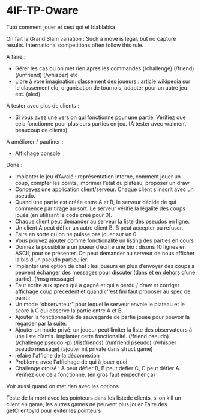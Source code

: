# 4IF-TP-Oware
Tuto comment jouer et cest qoi et blablabka


On fait la Grand Slam variation
: Such a move is legal, but no capture results. International competitions often follow this rule.


A faire : 



- Gérer les cas ou on met rien apres les commandes (/challenge) (/friend) (/unfriend) (/whisper) etc
- Libre à vore imagination: classement des joueurs : article wikipedia sur le classement elo, organisation de tournois, adapter pour un autre jeu etc. (aled)



A tester avec plus de clients :

- Si vous avez une version qui fonctionne pour une partie, Vérifiez que cela fonctionne pour plusieurs parties en jeu.
(A tester avec vraiment beaucoup de clients)


A améliorer / paufiner :

- Affichage console

Done : 

- Implanter le jeu d’Awalé : représentation interne, comment jouer un coup, compter les points,  imprimer l’état du plateau, proposer un draw
- Concevez une application client/serveur. Chaque client s’inscrit avec un pseudo.
- Quand une partie est créée entre A et B, le serveur décide de qui commence par tirage au sort. Le serveur vérifie la légalité des coups joués (en utilisant le code créé pour 0).
- Chaque client peut demander au serveur la liste des pseudos en ligne.
- Un client A peut défier un autre client B. B peut accepter ou refuser.
- Faire en sorte qu'on ne puisse pas jouer sur un 0
- Vous pouvez ajouter comme fonctionalité un listing des parties en cours
- Donnez la possiblité à un joueur d’écrire une bio : disons 10 lignes en ASCII, pour se présenter. On peut demander au serveur de nous afficher la bio d’un pseudo particulier.
- Implanter une option de chat : les joueurs en plus d’envoyer des coups à peuvent échanger des messages pour discuter (dans et en dehors d’une partie). (/msg message)
- Faut ecrire aux specs qui a gagné et qui a perdu / draw et corriger affichage coup précedent et quand c''est fini faut proposer au spec de parrtir
- Un mode “observateur” pour lequel le serveur envoie le plateau et le score à C qui observe la partie entre A et B.
- Ajouter la fonctionnalité de sauvegarde de partie jouée pour pouvoir la regarder par la suite.
- Ajouter un mode privé: un joueur peut limiter la liste des observateurs à une liste d’amis. Implanter cette fonctionalité. (/friend pseudo) (/challenge pseudo -p) (/listfriends) (/unfriend pseudo) (/whisper pseudo message) (ajouter int private dans struct game)
- refaire l'affiche de la déconnexion
- Probleme avec l'affichage de qui à jouer quoi
- Challenge croisé : A peut défier B, B peut défier C, C peut défier A. Vérifiez que cela fonctionne. (en gros faut empecher ça)


Voir aussi quand on met rien avec les options

Teste de la mort avec les pointeurs dans les listede clients, si on kill un client en game, les autres games ne peuvent plus jouer
Faire des getClientbyId pour eviter les pointeurs